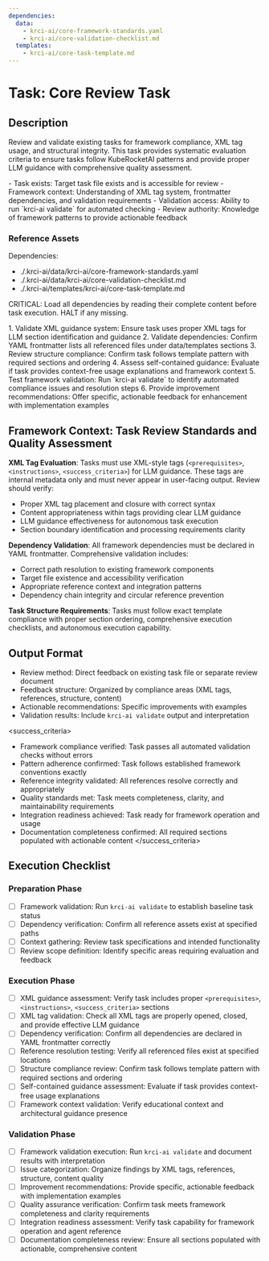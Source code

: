 ```yaml
---
dependencies:
  data:
    - krci-ai/core-framework-standards.yaml
    - krci-ai/core-validation-checklist.md
  templates:
    - krci-ai/core-task-template.md
---
```


# Task: Core Review Task

## Description

Review and validate existing tasks for framework compliance, XML tag usage, and structural integrity. This task provides systematic evaluation criteria to ensure tasks follow KubeRocketAI patterns and provide proper LLM guidance with comprehensive quality assessment.

<prerequisites>
- Task exists: Target task file exists and is accessible for review
- Framework context: Understanding of XML tag system, frontmatter dependencies, and validation requirements
- Validation access: Ability to run `krci-ai validate` for automated checking
- Review authority: Knowledge of framework patterns to provide actionable feedback
</prerequisites>

### Reference Assets

Dependencies:

- ./.krci-ai/data/krci-ai/core-framework-standards.yaml
- ./.krci-ai/data/krci-ai/core-validation-checklist.md
- ./.krci-ai/templates/krci-ai/core-task-template.md

CRITICAL: Load all dependencies by reading their complete content before task execution. HALT if any missing.

<instructions>
1. Validate XML guidance system: Ensure task uses proper XML tags for LLM section identification and guidance
2. Validate dependencies: Confirm YAML frontmatter lists all referenced files under data/templates sections
3. Review structure compliance: Confirm task follows template pattern with required sections and ordering
4. Assess self-contained guidance: Evaluate if task provides context-free usage explanations and framework context
5. Test framework validation: Run `krci-ai validate` to identify automated compliance issues and resolution steps
6. Provide improvement recommendations: Offer specific, actionable feedback for enhancement with implementation examples
</instructions>

## Framework Context: Task Review Standards and Quality Assessment

**XML Tag Evaluation**: Tasks must use XML-style tags (`<prerequisites>`, `<instructions>`, `<success_criteria>`) for LLM guidance. These tags are internal metadata only and must never appear in user-facing output. Review should verify:

- Proper XML tag placement and closure with correct syntax
- Content appropriateness within tags providing clear LLM guidance
- LLM guidance effectiveness for autonomous task execution
- Section boundary identification and processing requirements clarity

**Dependency Validation**: All framework dependencies must be declared in YAML frontmatter. Comprehensive validation includes:

- Correct path resolution to existing framework components
- Target file existence and accessibility verification
- Appropriate reference context and integration patterns
- Dependency chain integrity and circular reference prevention

**Task Structure Requirements**: Tasks must follow exact template compliance with proper section ordering, comprehensive execution checklists, and autonomous execution capability.

## Output Format

- Review method: Direct feedback on existing task file or separate review document
- Feedback structure: Organized by compliance areas (XML tags, references, structure, content)
- Actionable recommendations: Specific improvements with examples
- Validation results: Include `krci-ai validate` output and interpretation

<success_criteria>
- Framework compliance verified: Task passes all automated validation checks without errors
- Pattern adherence confirmed: Task follows established framework conventions exactly
- Reference integrity validated: All references resolve correctly and appropriately
- Quality standards met: Task meets completeness, clarity, and maintainability requirements
- Integration readiness achieved: Task ready for framework operation and usage
- Documentation completeness confirmed: All required sections populated with actionable content
</success_criteria>

## Execution Checklist

### Preparation Phase

- [ ] Framework validation: Run `krci-ai validate` to establish baseline task status
- [ ] Dependency verification: Confirm all reference assets exist at specified paths
- [ ] Context gathering: Review task specifications and intended functionality
- [ ] Review scope definition: Identify specific areas requiring evaluation and feedback

### Execution Phase

- [ ] XML guidance assessment: Verify task includes proper `<prerequisites>`, `<instructions>`, `<success_criteria>` sections
- [ ] XML tag validation: Check all XML tags are properly opened, closed, and provide effective LLM guidance
- [ ] Dependency verification: Confirm all dependencies are declared in YAML frontmatter correctly
- [ ] Reference resolution testing: Verify all referenced files exist at specified locations
- [ ] Structure compliance review: Confirm task follows template pattern with required sections and ordering
- [ ] Self-contained guidance assessment: Evaluate if task provides context-free usage explanations
- [ ] Framework context validation: Verify educational context and architectural guidance presence

### Validation Phase

- [ ] Framework validation execution: Run `krci-ai validate` and document results with interpretation
- [ ] Issue categorization: Organize findings by XML tags, references, structure, content quality
- [ ] Improvement recommendations: Provide specific, actionable feedback with implementation examples
- [ ] Quality assurance verification: Confirm task meets framework completeness and clarity requirements
- [ ] Integration readiness assessment: Verify task capability for framework operation and agent reference
- [ ] Documentation completeness review: Ensure all sections populated with actionable, comprehensive content
